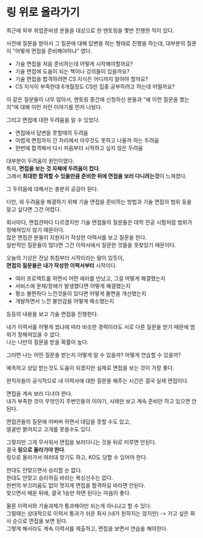 # 링 위로 올라가기

최근에 외부 취업준비생 분들을 대상으로 한 멘토링을 몇번 진행한 적이 있다.  
  
사전에 질문을 받아서 그 질문에 대해 답변을 하는 형태로 진행을 하는데, 대부분의 질문이 "어떻게 면접을 준비해야하냐" 였다. 

* 기술 면접을 처음 준비하는데 어떻게 시작해야할까요?
* 기술 면접에 도움이 되는 책이나 강의들이 있을까요? 
* 기술 면접을 합격하려면 CS 지식은 어디까지 알아야 할까요?
* CS 지식이 부족한데 6개월정도 CS만 집중 공부하려고 하는데 어떨까요?

이 같은 질문들이 너무 많아서, 멘토링 중간에 신청하신 분들과 "왜 이런 질문을 했는지"에 대해 이런 저런 이야기를 먼저 나눴다.  
  
그리고 면접에 대한 두려움을 알 수 있었다.  

* 면접에서 답변을 못할때의 두려움
* 어렵게 면접까지 간 자리에서 아무것도 못하고 나올까 하는 두려움
* 한번에 합격해서 다시 처음부터 시작하고 싶지 않은 두려움

대부분이 두려움이 원인이였다.  
특히, **면접을 보는 것 자체에 두려움이 컸다**.  
그래서 **최대한 합격할 수 있을만큼 준비한 뒤에 면접을 보러 다니려는것**이 느껴졌다.  
  
그 두려움에 대해서는 충분히 공감이 된다.  
  
다만, 위 두려움을 해결하기 위해 기술 면접을 준비하는 방법과 기술 면접의 범위 등을 알고 싶다면 그건 어렵다.  
  
회사마다, 면접관마다 다르겠지만 기술 면접들의 질문들은 대학 전공 시험처럼 범위가 정해져있지 않기 때문이다.  
많은 면접관 분들이 지원자가 작성한 이력서를 보고 질문을 한다.  
일반적인 질문들이 많다면 그건 이력서에서 질문한 것들을 못찾았기 때문이다.  
  
오늘의 기상은 전날 취침부터 시작이라는 말이 있듯이,  
**면접의 질문들은 내가 작성한 이력서부터** 시작이다.  
  
* 여러 프로젝트를 하면서 어떤 에러를 만났고, 그걸 어떻게 해결했는지
* 서비스에 문제/장애가 발생했다면 어떻게 해결했는지
* 평소 불편하다 느낀것들이 있다면 어떻게 불편을 개선했는지
* 개발하면서 느낀 불안감을 어떻게 해소했는지

등등의 내용을 보고 기술 면접을 진행한다.  
  
내가 이력서를 어떻게 썼냐에 따라 비슷한 경력이라도 서로 다른 질문을 받기 때문에 범위가 정해져있을 수 없다.  
나는 나만의 질문을 받을 확률이 높다.  

그러면 나는 어떤 질문을 받는지 어떻게 알 수 있을까? 어떻게 연습할 수 있을까?  

예측하고 상담 받는것도 도움이 되겠지만 실제로 면접을 보는 것이 가장 좋다.  
  
현직자들이 공식적으로 내 이력서에 대한 질문을 해주는 시간은 결국 실제 면접이다.  
  
면접을 계속 보러 다녀야 한다.  
내가 부족한 것이 무엇인지 주변인들의 이야기, 사례만 보고 계속 준비만 하고 있으면 안된다.  
  
면접관들의 질문에 어버버 하면서 대답을 못할 수도 있고,  
얼굴만 붉어지고 고개를 못들수도 있다.  
  
그렇지만 그게 무서워서 면접을 보러다니는 것을 뒤로 미루면 안된다.  
결국 **링으로 올라가야 한다**.  
링으로 올라가서 여러대 맞기도 하고, KO도 당할 수 있어야 한다.  
  
한대도 안맞으면서 승리할 순 없다.  
한대도 안맞고 승리하길 바라는 복싱선수는 없다.  
한번의 부끄러움도 없이 멋지게 면접을 합격하길 바라면 안된다.  
맞으면서 배운 뒤에, 결국 1승만 하면 된다는 마음이 좋다.  
  
물론 이력서와 기술과제가 통과해야만 되는게 아니냐고 할 수 있다.  
그럴때는 상대적으로 이력서 통과가 쉬운 회사 (내가 원하지는 않지만) -> 가고 싶은 회사 순으로 면접을 보면 된다.  
그렇게 해서라도 계속 이력서를 제출하고, 면접을 보면서 연습을 해야한다.  









